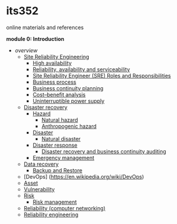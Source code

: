 # its352
online materials and references

__module 0: Introduction__

* _overview_
  * [Site Reliability Engineering](https://en.wikipedia.org/wiki/Site\_Reliability\_Engineering)
    * [High availability](https://en.wikipedia.org/wiki/High\_availability)
    * [Reliability, availability and serviceability](https://en.wikipedia.org/wiki/Reliability,\_availability\_and\_serviceability)
    * [Site Reliability Engineer (SRE) Roles and Responsibilities](https://victorops.com/blog/site-reliability-engineer-sre-roles-and-responsibilities)
    * [Business process](https://en.wikipedia.org/wiki/Business\_process)
    * [Business continuity planning](https://en.wikipedia.org/wiki/Business\_continuity\_planning)
    * [Cost–benefit analysis](https://en.wikipedia.org/wiki/Cost%E2%80%93benefit\_analysis)
    * [Uninterruptible power supply](https://en.wikipedia.org/wiki/Uninterruptible\_power\_supply)
  * [Disaster recovery](https://en.wikipedia.org/wiki/Disaster\_recovery)
    * [Hazard](https://en.wikipedia.org/wiki/Hazard)
      * [Natural hazard](https://en.wikipedia.org/wiki/Natural\_hazard)
      * [Anthropogenic hazard](https://en.wikipedia.org/wiki/Anthropogenic\_hazard)
    * [Disaster](https://en.wikipedia.org/wiki/Disaster)
      * [Natural disaster](https://en.wikipedia.org/wiki/Natural\_disaster)
    * [Disaster response](https://en.wikipedia.org/wiki/Disaster\_response)
      * [Disaster recovery and business continuity auditing](https://en.wikipedia.org/wiki/Disaster\_recovery\_and\_business\_continuity\_auditing)
    * [Emergency management](https://en.wikipedia.org/wiki/Emergency\_management)
  * [Data recovery](https://en.wikipedia.org/wiki/Data\_recovery)
    * [Backup and Restore](https://en.wikipedia.org/wiki/Backup\_and\_Restore)
  * [DevOps]  (https://en.wikipedia.org/wiki/DevOps)
  * [Asset](https://en.wikipedia.org/wiki/Asset\_\(computer\_security\))
  * [Vulnerability](https://en.wikipedia.org/wiki/Vulnerability\_\(computing\))
  * [Risk](https://en.wikipedia.org/wiki/Risk)
    * [Risk management](https://en.wikipedia.org/wiki/Risk\_management)
  * [Reliability (computer networking)](https://en.wikipedia.org/wiki/Reliability\_\(computer\_networking\))
  * [Reliability engineering](https://en.wikipedia.org/wiki/Reliability\_engineering)